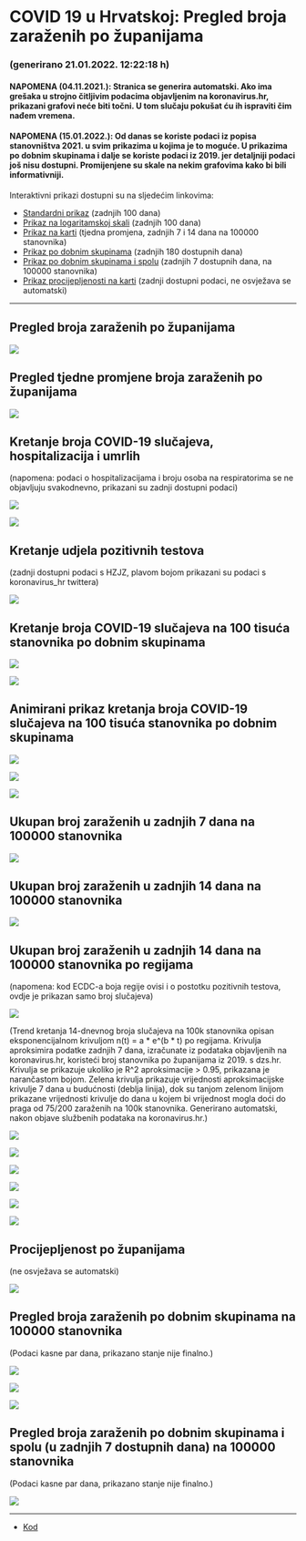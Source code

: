 # COVID 19 u Hrvatskoj: Pregled broja zaraženih po županijama

### (generirano 21.01.2022. 12:22:18 h)

#### NAPOMENA (04.11.2021.): Stranica se generira automatski. Ako ima grešaka u strojno čitljivim podacima objavljenim na koronavirus.hr, prikazani grafovi neće biti točni. U tom slučaju pokušat ću ih ispraviti čim nađem vremena.

#### NAPOMENA (15.01.2022.): Od danas se koriste podaci iz popisa stanovništva 2021. u svim prikazima u kojima je to moguće. U prikazima po dobnim skupinama i dalje se koriste podaci iz 2019. jer detaljniji podaci još nisu dostupni. Promijenjene su skale na nekim grafovima kako bi bili informativniji.

Interaktivni prikazi dostupni su na sljedećim linkovima:

- [Standardni prikaz](html/index.html) (zadnjih 100 dana)
- [Prikaz na logaritamskoj skali](html/index_log.html) (zadnjih 100 dana)
- [Prikaz na karti](html/index_map.html) (tjedna promjena, zadnjih 7 i 14 dana na 100000 stanovnika)
- [Prikaz po dobnim skupinama](html/index_per_age.html) (zadnjih 180 dostupnih dana)
- [Prikaz po dobnim skupinama i spolu](html/index_pyramid.html) (zadnjih 7 dostupnih dana, na 100000 stanovnika)
- [Prikaz procijepljenosti na karti](html/index_vaccination.html) (zadnji dostupni podaci, ne osvježava se automatski)

-----

## Pregled broja zaraženih po županijama

![](img/2022_01_20_line_plots.png)

## Pregled tjedne promjene broja zaraženih po županijama

![](img/2022_01_20_map.png)

## Kretanje broja COVID-19 slučajeva, hospitalizacija i umrlih

(napomena: podaci o hospitalizacijama i broju osoba na respiratorima se ne objavljuju svakodnevno, prikazani su zadnji dostupni podaci)

![](img/2022_01_20_cases_hospitalisations_deaths.png)

![](img/2022_01_20_cases_hospitalisations_deaths_log.png)

## Kretanje udjela pozitivnih testova

(zadnji dostupni podaci s HZJZ, plavom bojom prikazani su podaci s koronavirus_hr twittera)

![](img/2022_01_20_percentage_positive_tests.png)

## Kretanje broja COVID-19 slučajeva na 100 tisuća stanovnika po dobnim skupinama

![](img/2022_01_20_cases_per_age_group_lines.png)

![](img/2022_01_20_cases_per_age_group_lines_log.png)

## Animirani prikaz kretanja broja COVID-19 slučajeva na 100 tisuća stanovnika po dobnim skupinama

![](img/2022_01_20anim_aug_1200.gif)

![](img/anim_cases_2022_01_20_vs_2020.gif)

![](img/2022_01_20all_counties_dots.png)

## Ukupan broj zaraženih u zadnjih 7 dana na 100000 stanovnika

![](img/2022_01_20_map_7_day_per_100k.png)

## Ukupan broj zaraženih u zadnjih 14 dana na 100000 stanovnika

![](img/2022_01_20_map_14_day_per_100k.png)

## Ukupan broj zaraženih u zadnjih 14 dana na 100000 stanovnika po regijama

(napomena: kod ECDC-a boja regije ovisi i o postotku pozitivnih testova, ovdje je prikazan samo broj slučajeva)

![](img/2022_01_20_map_14_day_per_100k_region.png)

(Trend kretanja 14-dnevnog broja slučajeva na 100k stanovnika opisan eksponencijalnom krivuljom n(t) = a * e^(b * t) po regijama. Krivulja aproksimira podatke zadnjih 7 dana, izračunate iz podataka objavljenih na koronavirus.hr, koristeći broj stanovnika po županijama iz 2019. s dzs.hr. Krivulja se prikazuje ukoliko je R^2 aproksimacije > 0.95, prikazana je narančastom bojom. Zelena krivulja prikazuje vrijednosti aproksimacijske krivulje 7 dana u budućnosti (deblja linija), dok su tanjom zelenom linijom prikazane vrijednosti krivulje do dana u kojem bi vrijednost mogla doći do praga od 75/200 zaraženih na 100k stanovnika. Generirano automatski, nakon objave službenih podataka na koronavirus.hr.)

![](img/2022_01_20_current_Jadranska_Hrvatska.png)

![](img/2022_01_20_current_Panonska_Hrvatska.png)

![](img/2022_01_20_current_Grad_Zagreb.png)

![](img/2022_01_20_current_Sjeverna_Hrvatska.png)

![](img/2022_01_20_current_Republika_Hrvatska.png)

![](img/2022_01_20_cases_hospitalisations_deaths_Republika_Hrvatska.png)

## Procijepljenost po županijama

(ne osvježava se automatski)

![](img/2022_01_20_vaccination.png)

## Pregled broja zaraženih po dobnim skupinama na 100000 stanovnika

(Podaci kasne par dana, prikazano stanje nije finalno.)

![](img/2022_01_20_per_age_group.png)

![](img/2022_01_20_per_age_group_all_0.png)

![](img/2022_01_20_per_age_group_all_1.png)

## Pregled broja zaraženih po dobnim skupinama i spolu (u zadnjih 7 dostupnih dana) na 100000 stanovnika

(Podaci kasne par dana, prikazano stanje nije finalno.)

![](img/2022_01_20_pyramid.png)

-----

- [Kod](https://github.com/ppalasek/covid_plots_croatia)


